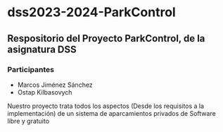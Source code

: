 # dss2023-2024-ParkControl
## Respositorio del Proyecto ParkControl, de la asignatura DSS
### Participantes
- Marcos Jiménez Sánchez
- Ostap Kilbasovych
  
Nuestro proyecto trata todos los aspectos (Desde los requisitos a la implementación) de un sistema de aparcamientos privados de Software libre y gratuito
 
